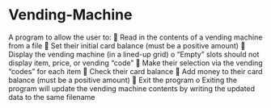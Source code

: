 # Vending-Machine
A program to allow the user to: 
 Read in the contents of a vending machine from a file 
 Set their initial card balance (must be a positive amount) 
 Display the vending machine (in a lined-up grid) 
  o “Empty” slots should not display item, price, or vending “code” 
 Make their selection via the vending “codes” for each item 
 Check their card balance 
 Add money to their card balance (must be a positive amount) 
 Exit the program 
  o Exiting the program will update the vending machine contents by writing the updated data to the same filename
